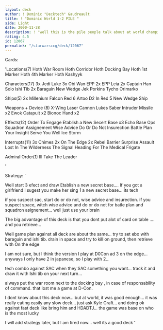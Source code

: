```yaml
---
layout: deck
author: ! Dominic "Decktech" Gaudreault
title: ! "Dominic World 1-2 PILE "
side: Light
date: 2000-11-28
description: ! "well this is the pile people talk about at world championship. It a real tech deck... example... wedge in his ship + a 7 destiny track  with a baraguin = 16 power..."
rating: 4.5
id: 12067
permalink: "/starwarsccg/deck/12067"
---
```

Cards: 

'Locations(7)
Hoth War Room
Hoth Corridor
Hoth Docking Bay
Hoth 1st Marker
Hoth 4th Marker
Hoth
Kashyyk

Characters(17)
3x Jedi Luke
3x Obi Wan EPP
2x EPP Leia
2x Captain Han Solo
Ishi Tib
2x Baraguin
New Wedge
Jek Porkins
Tycho
Orimarko

Ships(5)
2x Millenium Falcon
Red 6
Artoo D2 In Red 5
New Wedge Ship

Weapons + Device (8)
X-Wing Laser Cannon
Lukes Saber
Intruder Missile x2
Ewok Catapult x2
Bionoc Hand x2

Effects(12)
Order To Engage
Etablish a New Secert Base x3
Echo Base Ops
Squadron Assignement
Wise Advice
Do Or Do Not
Insurection
Battle Plan
Your Insight Serve You Well
Ice Storm

Interrupts(11)
3x Chimes
2x On The Edge
2x Rebel Barrier
Surprise Assault
Lost In The Wilderness
The Signal
Heading For The Medical Frigate

Admiral Order(1)
Ill Take The Leader

'

Strategy: '

Well start 3 efect and draw Etablish a new secret base.... If you got a girlfriend I sugest you make her sing *1* a new secret base... its tech

if you suspect sac, start do or do not, wise advice and insurection. if you suspect space, witch wise advice and do or do not for batle plan and squadron asignement... well just use your brain 

The big advantage of this deck is that you dont put alot of card on table .... and you retrieve...

Well game plan against all deck are about the same... try to set ebo with baraguin and ishi tib. drain in space and try to kill on ground, then retrieve with On the edge

I am not sure, but I think the version I play at D0Con ad 3 on the edge... anyways I only have 2 in japanese, so I play with 2...

tech combo against SAC  when they SAC something you want... track it and draw it with Ishi tib on your next turn...

always put the war room next to the docking bay , in case of responsability of command. that lost me a game at D-Con.

I dont know about this deck now... but at world, it was good enough... it was really eating easily any slow deck... just ask Kyle Craft... and doing ok against fast deck like bring him and HDADTJ... the game was base on who is the most lucky

I will add strategy later, but I am tired now... well its a good deck	'
